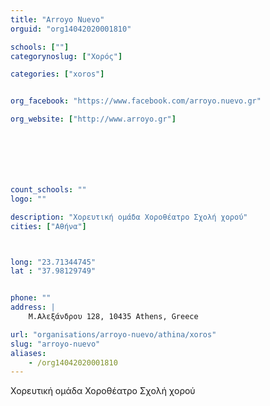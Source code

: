 ```yaml
---
title: "Arroyo Nuevo"
orguid: "org14042020001810"

schools: [""]
categorynoslug: ["Χορός"]

categories: ["xoros"]


org_facebook: "https://www.facebook.com/arroyo.nuevo.gr"

org_website: ["http://www.arroyo.gr"]







count_schools: ""
logo: ""

description: "Χορευτική ομάδα Χοροθέατρο Σχολή χορού"
cities: ["Αθήνα"]



long: "23.71344745"
lat : "37.98129749"


phone: ""
address: |
    Μ.Αλεξάνδρου 128, 10435 Athens, Greece

url: "organisations/arroyo-nuevo/athina/xoros"
slug: "arroyo-nuevo"
aliases:
    - /org14042020001810
---
```


Χορευτική ομάδα Χοροθέατρο Σχολή χορού
